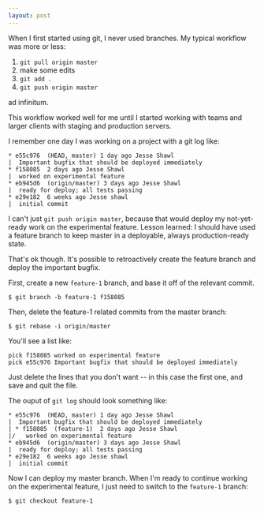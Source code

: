 ```yaml
---
layout: post
---
```


When I first started using git, I never used branches. My typical workflow was more or less:

1. `git pull origin master`
2. make some edits
3. `git add .`
4. `git push origin master`

ad infinitum.

This workflow worked well for me until I started working with teams and larger clients
with staging and production servers.

I remember one day I was working on a project with a git log like:

    * e55c976  (HEAD, master) 1 day ago Jesse Shawl
    |  Important bugfix that should be deployed immediately
    * f158085  2 days ago Jesse Shawl
    |  worked on experimental feature
    * eb945d6  (origin/master) 3 days ago Jesse Shawl
    |  ready for deploy; all tests passing
    * e29e182  6 weeks ago Jesse shawl
    |  initial commit

I can't just `git push origin master`, because that would deploy my not-yet-ready
work on the experimental feature. Lesson learned: I should have used a feature branch to keep master
in a deployable, always production-ready state.

That's ok though. It's possible to retroactively create the feature branch and deploy
the important bugfix.

First, create a new `feature-1` branch, and base it off of the relevant commit.

    $ git branch -b feature-1 f158085

Then, delete the feature-1 related commits from the master branch:

    $ git rebase -i origin/master

You'll see a list like:

    pick f158085 worked on experimental feature
    pick e55c976 Important bugfix that should be deployed immediately
    
Just delete the lines that you don't want -- in this case the first one, and save and quit the file.

The ouput of `git log` should look something like:

    * e55c976  (HEAD, master) 1 day ago Jesse Shawl
    |  Important bugfix that should be deployed immediately
    | * f158085  (feature-1)  2 days ago Jesse Shawl
    |/   worked on experimental feature
    * eb945d6  (origin/master) 3 days ago Jesse Shawl
    |  ready for deploy; all tests passing
    * e29e182  6 weeks ago Jesse shawl
    |  initial commit

Now I can deploy my master branch. When I'm ready to continue working on the 
experimental feature, I just need to switch to the `feature-1` branch:

    $ git checkout feature-1

